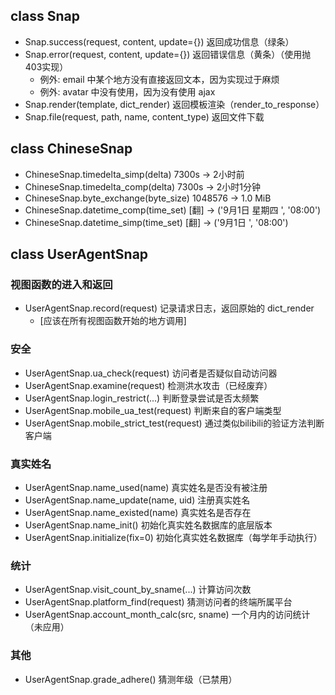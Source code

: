 ## class Snap
* Snap.success(request, content, update={})		返回成功信息（绿条）
* Snap.error(request, content, update={})		返回错误信息（黄条）（使用抛403实现）
	* 例外: email 中某个地方没有直接返回文本，因为实现过于麻烦
	* 例外: avatar 中没有使用，因为没有使用 ajax
* Snap.render(template, dict_render)			返回模板渲染（render_to_response）
* Snap.file(request, path, name, content_type)	返回文件下载

## class ChineseSnap
* ChineseSnap.timedelta_simp(delta)				7300s -> 2小时前
* ChineseSnap.timedelta_comp(delta)				7300s -> 2小时1分钟
* ChineseSnap.byte_exchange(byte_size)			1048576 -> 1.0 MiB
* ChineseSnap.datetime_comp(time_set)	[翻]		-> ('9月1日 星期四 ', '08:00')
* ChineseSnap.datetime_simp(time_set)	[翻]		-> ('9月1日 ', '08:00')

## class UserAgentSnap

### 视图函数的进入和返回
* UserAgentSnap.record(request)					记录请求日志，返回原始的 dict_render
	* [应该在所有视图函数开始的地方调用]

### 安全
* UserAgentSnap.ua_check(request)				访问者是否疑似自动访问器
* UserAgentSnap.examine(request)				检测洪水攻击（已经废弃）
* UserAgentSnap.login_restrict(...)				判断登录尝试是否太频繁
* UserAgentSnap.mobile_ua_test(request)			判断来自的客户端类型
* UserAgentSnap.mobile_strict_test(request)		通过类似bilibili的验证方法判断客户端

### 真实姓名
* UserAgentSnap.name_used(name)					真实姓名是否没有被注册
* UserAgentSnap.name_update(name, uid)			注册真实姓名
* UserAgentSnap.name_existed(name)				真实姓名是否存在
* UserAgentSnap.name_init()						初始化真实姓名数据库的底层版本
* UserAgentSnap.initialize(fix=0)				初始化真实姓名数据库（每学年手动执行）

### 统计
* UserAgentSnap.visit_count_by_sname(...)		计算访问次数
* UserAgentSnap.platform_find(request)			猜测访问者的终端所属平台
* UserAgentSnap.account_month_calc(src, sname)	一个月内的访问统计（未应用）

### 其他
* UserAgentSnap.grade_adhere()					猜测年级（已禁用）

